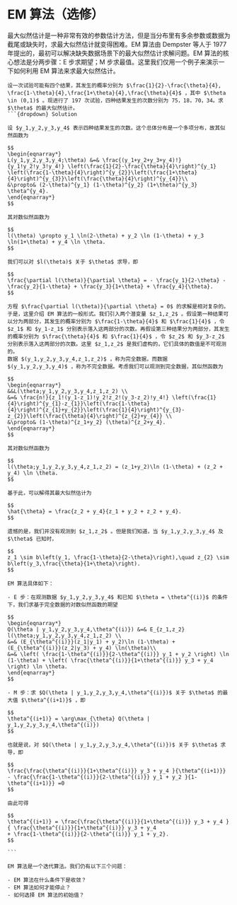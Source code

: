 # EM 算法（选修）
最大似然估计是一种非常有效的参数估计方法，但是当分布里有多余参数或数据为截尾或缺失时，求最大似然估计就变得困难。EM 算法由 Dempster 等人于 1977 年提出的，最初可以解决缺失数据场景下的最大似然估计求解问题。EM 算法的核心想法是分两步骤：E 步求期望；M 步求最值。这里我们仅用一个例子来演示一下如何利用 EM 算法来求最大似然估计。

`````{prf:example}
设一次试验可能有四个结果，其发生的概率分别为 $\frac{1}{2}-\frac{\theta}{4}, \frac{1-\theta}{4},\frac{1+\theta}{4},\frac{\theta}{4}$ ，其中 $\theta \in (0,1)$ 。现进行了 197 次试验，四种结果发生的次数分别为 75，18，70，34。求 $\theta$ 的最大似然估计。
```{dropdown} Solution

设 $y_1,y_2,y_3,y_4$ 表示四种结果发生的次数。这个总体分布是一个多项分布，故其似然函数为

$$
\begin{eqnarray*}
L(y_1,y_2,y_3,y_4;\theta) &=& \frac{(y_1+y_2+y_3+y_4)!}{y_1!y_2!y_3!y_4!} \left(\frac{1}{2}-\frac{\theta}{4}\right)^{y_1} \left(\frac{1-\theta}{4}\right)^{y_{2}}\left(\frac{1+\theta}{4}\right)^{y_{3}}\left(\frac{\theta}{4}\right)^{y_{4}}\\
&\propto& (2-\theta)^{y_1} (1-\theta)^{y_2} (1+\theta)^{y_3} \theta^{y_4}.
\end{eqnarray*}
$$

其对数似然函数为

$$
l(\theta) \propto y_1 \ln(2-\theta) + y_2 \ln (1-\theta) + y_3 \ln(1+\theta) + y_4 \ln \theta.
$$

我们可以对 $l(\theta)$ 关于 $\theta$ 求导，即

$$
\frac{\partial l(\theta)}{\partial \theta} = - \frac{y_1}{2-\theta} - \frac{y_2}{1-\theta} + \frac{y_3}{1+\theta} + \frac{y_4}{\theta}.
$$

方程 $\frac{\partial l(\theta)}{\partial \theta} = 0$ 的求解是相对复杂的。于是，这里介绍 EM 算法的一般形式。我们引入两个潜变量 $z_1,z_2$ 。假设第一种结果可以分为两部分，其发生的概率分别为 $\frac{1-\theta}{4}$ 和 $\frac{1}{4}$ ，令 $z_1$ 和 $y_1-z_1$ 分别表示落入这两部分的次数。再假设第三种结果分为两部分，其发生的概率分别为 $\frac{\theta}{4}$ 和 $\frac{1}{4}$ ，令 $z_2$ 和 $y_3-z_2$ 分别表示落入这两部分的次数。这里 $z_1,z_2$ 是我们虚构的，它们具体的数值是不可观测的。
数据 $(y_1,y_2,y_3,y_4,z_1,z_2)$ ，称为完全数据，而数据 $(y_1,y_2,y_3,y_4)$ ，称为不完全数据。考虑我们可以观测到完全数据，其似然函数为

$$
\begin{eqnarray*}
&&L(\theta;y_1,y_2,y_3,y_4,z_1,z_2) \\
&=& \frac{n!}{z_1!(y_1-z_1)!y_2!z_2!(y_3-z_2)!y_4!} \left(\frac{1}{4}\right)^{y_{1}-z_{1}}\left(\frac{1-\theta}{4}\right)^{z_{1}+y_{2}}\left(\frac{1}{4}\right)^{y_{3}-z_{2}}\left(\frac{\theta}{4}\right)^{z_{2}+y_{4}} \\
&\propto& (1-\theta)^{z_1+y_2} (\theta)^{z_2+y_4}.
\end{eqnarray*}
$$

其对数似然函数为

$$
l(\theta;y_1,y_2,y_3,y_4,z_1,z_2) = (z_1+y_2)\ln (1-\theta) + (z_2 + y_4) \ln \theta.
$$

基于此，可以解得其最大似然估计为

$$
\hat{\theta} = \frac{z_2 + y_4}{z_1 + y_2 + z_2 + y_4}.
$$

遗憾的是，我们并没有观测到 $z_1,z_2$ 。但是我们知道，当 $y_1,y_2,y_3,y_4$ 及 $\theta$ 已知时，

$$
z_1 \sim b\left(y_1, \frac{1-\theta}{2-\theta}\right),\quad z_{2} \sim b\left(y_3,\frac{\theta}{1+\theta}\right).
$$

EM 算法具体如下：

- E 步：在观测数据 $y_1,y_2,y_3,y_4$ 和已知 $\theta = \theta^{(i)}$ 的条件下，我们求基于完全数据的对数似然函数的期望

$$
\begin{eqnarray*}
Q(\theta | y_1,y_2,y_3,y_4,\theta^{(i)}) &=& E_{z_1,z_2} l(\theta;y_1,y_2,y_3,y_4,z_1,z_2) \\
&=& (E_{\theta^{(i)}}(z_1|y_1) + y_2)\ln (1-\theta) + (E_{\theta^{(i)}}(z_2|y_3) + y_4) \ln(\theta)\\
&=& \left( \frac{1-\theta^{(i)}}{2-\theta^{(i)}} y_1 + y_2 \right) \ln (1-\theta) + \left( \frac{\theta^{(i)}}{1+\theta^{(i)}} y_3 + y_4 \right) \ln \theta.
\end{eqnarray*}
$$

- M 步：求 $Q(\theta | y_1,y_2,y_3,y_4,\theta^{(i)})$ 关于 $\theta$ 的最大值 $\theta^{(i+1)}$ ，即

$$
\theta^{(i+1)} = \arg\max_{\theta} Q(\theta | y_1,y_2,y_3,y_4,\theta^{(i)})
$$

也就是说，对 $Q(\theta | y_1,y_2,y_3,y_4,\theta^{(i)})$ 关于 $\theta$ 求导，即

$$
\frac{\frac{\theta^{(i)}}{1+\theta^{(i)}} y_3 + y_4 }{\theta^{(i+1)}} - \frac{\frac{1-\theta^{(i)}}{2-\theta^{(i)}} y_1 + y_2 }{1-\theta^{(i+1)}} =0
$$

由此可得

$$
\theta^{(i+1)} = \frac{\frac{\theta^{(i)}}{1+\theta^{(i)}} y_3 + y_4 }{ \frac{\theta^{(i)}}{1+\theta^{(i)}} y_3 + y_4
+ \frac{1-\theta^{(i)}}{2-\theta^{(i)}} y_1 + y_2}.
$$

```
`````

```{admonition} Question
EM 算法是一个迭代算法。我们仍有以下三个问题：

- EM 算法在什么条件下是收敛？
- EM 算法如何才能停止？
- 如何选择 EM 算法的初始值？

```
